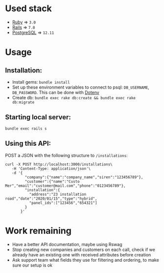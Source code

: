 # Used stack

+ [Ruby](http://ruby-lang.org) => `3.0`
+ [Rails](http://rubyonrails.org) => `7.0`
+ [PostgreSQL](http://www.postgresql.org) => `12.11`

# Usage

## Installation:
  - Install gems: `bundle install`
  - Set up these environment variables to connect to psql: `DB_USERNAME`, `DB_PASSWORD`. This can be done with [Dotenv](https://github.com/bkeepers/dotenv)
  - Create db: `bundle exec rake db:create && bundle exec rake db:migrate`

## Starting local server:
`bundle exec rails s`

## Using this API:
POST a JSON with the following structure to `/installations`:
````
curl -X POST http://localhost:3000/installations\
   -H 'Content-Type: application/json'\
   -d '{
         "company":{"name":"company_name","siren":"123456789"},
         "customer":{"name":"Custo Mer","email":"customer@mail.com","phone":"0123456789"},
         "installation":{
           "address":"23 installation road","date":"2020/01/15","type":"hybrid",
           "panel_ids":["123456","654321"]
         }
       }'
````

# Work remaining

- Have a better API documentation, maybe using Rswag
- Stop creating new companies and customers on each call, check if we already have an existing one with received attributes before creation
- Ask support team what fields they use for filtering and ordering, to make sure our setup is ok
